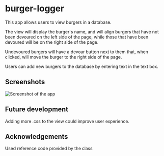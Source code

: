# burger-logger

This app allows users to view burgers in a database.

The view will display the burger's name, and will align burgers that have
not been devoured on the left side of the page, while those that have been devoured will be 
on the right side of the page.

Undevoured burgers will have a devour button next to them that, when clicked, will move the burger
to the right side of the page.

Users can add new burgers to the database by entering text in the text box.

## Screenshots

![Screenshot of the app]((./public/assets/img/ss.png))

## Future development

Adding more .css to the view could improve user experience.


## Acknowledgements

Used reference code provided by the class